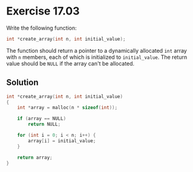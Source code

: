 # Exercise 17.03

Write the following function:

```c
int *create_array(int n, int initial_value);
```

The function should return a pointer to a dynamically allocated `int` array with
`n` members, each of which is initialized to `initial_value`. The return value
should be `NULL` if the array can't be allocated.

## Solution

```c
int *create_array(int n, int initial_value)
{
    int *array = malloc(n * sizeof(int));

    if (array == NULL)
        return NULL;

    for (int i = 0; i < n; i++) {
        array[i] = initial_value;
    }

    return array;
}
```

